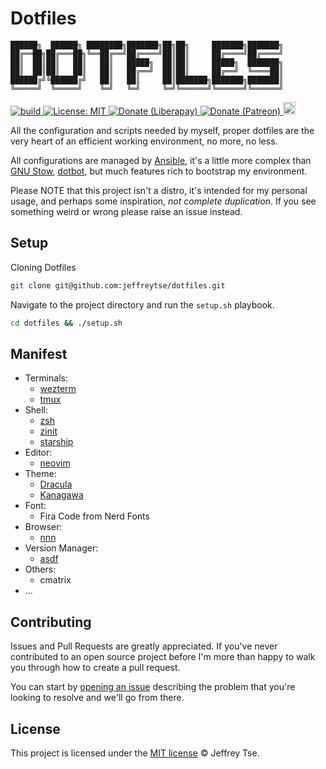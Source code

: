 # Dotfiles

```
██████╗  ██████╗ ████████╗███████╗██╗██╗     ███████╗███████╗
██╔══██╗██╔═══██╗╚══██╔══╝██╔════╝██║██║     ██╔════╝██╔════╝
██║  ██║██║   ██║   ██║   █████╗  ██║██║     █████╗  ███████╗
██║  ██║██║   ██║   ██║   ██╔══╝  ██║██║     ██╔══╝  ╚════██║
██████╔╝╚██████╔╝   ██║   ██║     ██║███████╗███████╗███████║
╚═════╝  ╚═════╝    ╚═╝   ╚═╝     ╚═╝╚══════╝╚══════╝╚══════╝
```

<a href="https://github.com/jeffreytse/dotfiles/actions/workflows/tests.yml">
  <img src="https://github.com/jeffreytse/dotfiles/actions/workflows/tests.yml/badge.svg"
    alt="build" />
</a>
<a href="https://opensource.org/licenses/MIT">
  <img src="https://img.shields.io/badge/License-MIT-brightgreen.svg"
    alt="License: MIT" />
</a>
<a href="https://liberapay.com/jeffreytse">
  <img src="https://img.shields.io/liberapay/goal/jeffreytse.svg?logo=liberapay"
    alt="Donate (Liberapay)" />
</a>
<a href="https://patreon.com/jeffreytse">
  <img src="https://img.shields.io/badge/support-patreon-F96854.svg?style=flat-square"
    alt="Donate (Patreon)" />
</a>
<a href="https://ko-fi.com/jeffreytse">
  <img height="20" src="https://www.ko-fi.com/img/githubbutton_sm.svg"
    alt="Donate (Ko-fi)" />
</a>

All the configuration and scripts needed by myself, proper dotfiles are the
very heart of an efficient working environment, no more, no less.

All configurations are managed by [Ansible](https://github.com/ansible/ansible),
it's a little more complex than [GNU Stow](https://www.gnu.org/software/stow/),
[dotbot](https://github.com/anishathalye/dotbot), but much features rich to
bootstrap my environment.

Please NOTE that this project isn't a distro, it's intended for my personal
usage, and perhaps some inspiration, _not complete duplication_. If you see
something weird or wrong please raise an issue instead.

## Setup

Cloning Dotfiles

```sh
git clone git@github.com:jeffreytse/dotfiles.git
```

Navigate to the project directory and run the `setup.sh` playbook.

```sh
cd dotfiles && ./setup.sh
```

## Manifest

- Terminals:
  - [wezterm](https://github.com/wez/wezterm)
  - [tmux](https://github.com/tmux/tmux)
- Shell:
  - [zsh](https://www.zsh.org/)
  - [zinit](https://github.com/zdharma-continuum/zinit)
  - [starship](https://github.com/starship/starship)
- Editor:
  - [neovim](https://github.com/neovim/neovim)
- Theme:
  - [Dracula](https://draculatheme.com/)
  - [Kanagawa](https://github.com/rebelot/kanagawa.nvim)
- Font:
  - Fira Code from Nerd Fonts
- Browser:
  - [nnn](https://github.com/jarun/nnn)
- Version Manager:
  - [asdf](https://github.com/asdf-vm/asdf)
- Others:
  - cmatrix
- ...


## Contributing

Issues and Pull Requests are greatly appreciated. If you've never contributed to an open source project before I'm more than happy to walk you through how to create a pull request.

You can start by [opening an issue](https://github.com/jeffreytse/dotfiles/issues/new) describing the problem that you're looking to resolve and we'll go from there.


## License

This project is licensed under the [MIT license](https://opensource.org/licenses/mit-license.php) © Jeffrey Tse.
